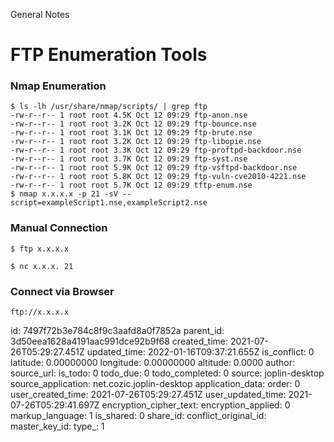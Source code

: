 General Notes

# FTP Enumeration Tools

### Nmap Enumeration
```
$ ls -lh /usr/share/nmap/scripts/ | grep ftp
-rw-r--r-- 1 root root 4.5K Oct 12 09:29 ftp-anon.nse
-rw-r--r-- 1 root root 3.2K Oct 12 09:29 ftp-bounce.nse
-rw-r--r-- 1 root root 3.1K Oct 12 09:29 ftp-brute.nse
-rw-r--r-- 1 root root 3.2K Oct 12 09:29 ftp-libopie.nse
-rw-r--r-- 1 root root 3.3K Oct 12 09:29 ftp-proftpd-backdoor.nse
-rw-r--r-- 1 root root 3.7K Oct 12 09:29 ftp-syst.nse
-rw-r--r-- 1 root root 5.9K Oct 12 09:29 ftp-vsftpd-backdoor.nse
-rw-r--r-- 1 root root 5.8K Oct 12 09:29 ftp-vuln-cve2010-4221.nse
-rw-r--r-- 1 root root 5.7K Oct 12 09:29 tftp-enum.nse
$ nmap x.x.x.x -p 21 -sV --script=exampleScript1.nse,exampleScript2.nse
```
### Manual Connection
```
$ ftp x.x.x.x
```
```
$ nc x.x.x. 21
```
### Connect via Browser
```
ftp://x.x.x.x
```

id: 7497f72b3e784c8f9c3aafd8a0f7852a
parent_id: 3d50eea1628a4191aac991dce92b9f68
created_time: 2021-07-26T05:29:27.451Z
updated_time: 2022-01-16T09:37:21.655Z
is_conflict: 0
latitude: 0.00000000
longitude: 0.00000000
altitude: 0.0000
author: 
source_url: 
is_todo: 0
todo_due: 0
todo_completed: 0
source: joplin-desktop
source_application: net.cozic.joplin-desktop
application_data: 
order: 0
user_created_time: 2021-07-26T05:29:27.451Z
user_updated_time: 2021-07-26T05:29:41.697Z
encryption_cipher_text: 
encryption_applied: 0
markup_language: 1
is_shared: 0
share_id: 
conflict_original_id: 
master_key_id: 
type_: 1